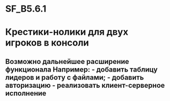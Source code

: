 # SF_B5.6.1
<H1>Крестики-нолики для двух игроков в консоли
<H2>Возможно дальнейшее расширение функционала
  Например:
  - добавить таблицу лидеров и работу с файлами;
  - добавить авторизацию
  - реализовать клиент-серверное исполнение
